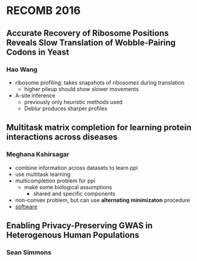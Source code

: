 # RECOMB 2016 #

## Accurate Recovery of Ribosome Positions Reveals Slow Translation of Wobble-Pairing Codons in Yeast ##
### Hao Wang ###

- ribosome profiling: takes snapshots of ribosomes during translation
    - higher pileup should show slower movements
- A-site inference
    - previously only heuristic methods used
    - Deblur produces sharper profiles

## Multitask matrix completion for learning protein interactions across diseases ##
### Meghana Kshirsagar ###

- combine information across datasets to learn ppi
- use multitask learning
- multicompletion problem for ppi
    - make some biological assumptions
        - shared and specific components
- non-convex problem, but can use __alternating minimizaton__ procedure
- [software](http://www.cs.cmu.edu/~mkshirsa/bsl_mtl)

## Enabling Privacy-Preserving GWAS in Heterogenous Human Populations ##
### Sean Simmons ###

